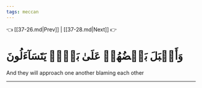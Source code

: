 ```yaml
---
tags: meccan
---
```


👈 [[37-26.md|Prev]] | [[37-28.md|Next]] 👉

# وَأَقۡبَلَ بَعۡضُهُمۡ عَلَىٰ بَعۡضٖ يَتَسَآءَلُونَ

And they will approach one another blaming each other

---


